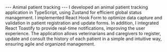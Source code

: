 --- Animal patient tracking ---
I developed an animal patient tracking application in TypeScript, using Zustand for efficient global status management. I implemented React Hook Form to optimize data capture and validation in patient registration and update forms. In addition, I integrated React Toastify to provide real-time notifications, improving the user experience. The application allows veterinarians and caregivers to register, update and consult the history of each patient in a simple and intuitive way, ensuring agile and organized management.
